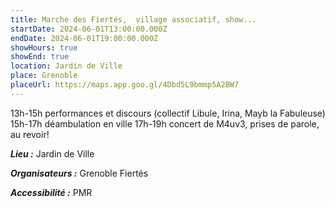 ```yaml
---
title: Marche des Fiertés,  village associatif, show...
startDate: 2024-06-01T13:00:00.000Z
endDate: 2024-06-01T19:00:00.000Z
showHours: true
showEnd: true
location: Jardin de Ville
place: Grenoble
placeUrl: https://maps.app.goo.gl/4Dbd5L9bmmp5A2BW7
---
```


13h-15h performances et discours (collectif Libule, Irina, Mayb la Fabuleuse) 
15h-17h déambulation en ville 
17h-19h concert de M4uv3, prises de parole, au revoir!



***Lieu :*** Jardin de Ville



***Organisateurs :*** Grenoble Fiertés

***Accessibilité :*** PMR

